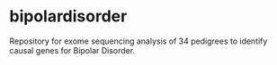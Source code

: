 # bipolardisorder

Repository for exome sequencing analysis of 34 pedigrees to identify causal genes for Bipolar Disorder.
